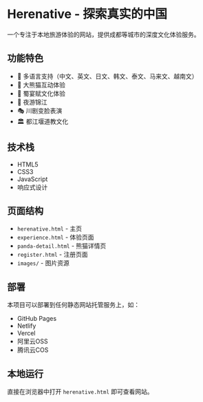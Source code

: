 # Herenative - 探索真实的中国

一个专注于本地旅游体验的网站，提供成都等城市的深度文化体验服务。

## 功能特色

- 🌟 多语言支持（中文、英文、日文、韩文、泰文、马来文、越南文）
- 🐼 大熊猫互动体验
- 🍜 蜀宴赋文化体验
- 🌙 夜游锦江
- 🎭 川剧变脸表演
- 🏛️ 都江堰道教文化

## 技术栈

- HTML5
- CSS3
- JavaScript
- 响应式设计

## 页面结构

- `herenative.html` - 主页
- `experience.html` - 体验页面
- `panda-detail.html` - 熊猫详情页
- `register.html` - 注册页面
- `images/` - 图片资源

## 部署

本项目可以部署到任何静态网站托管服务上，如：
- GitHub Pages
- Netlify
- Vercel
- 阿里云OSS
- 腾讯云COS

## 本地运行

直接在浏览器中打开 `herenative.html` 即可查看网站。 
